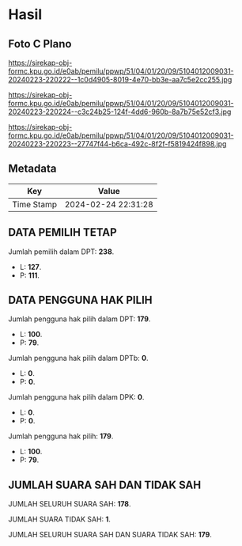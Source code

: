# Hasil

## Foto C Plano

https://sirekap-obj-formc.kpu.go.id/e0ab/pemilu/ppwp/51/04/01/20/09/5104012009031-20240223-220222--1c0d4905-8019-4e70-bb3e-aa7c5e2cc255.jpg

https://sirekap-obj-formc.kpu.go.id/e0ab/pemilu/ppwp/51/04/01/20/09/5104012009031-20240223-220224--c3c24b25-124f-4dd6-960b-8a7b75e52cf3.jpg

https://sirekap-obj-formc.kpu.go.id/e0ab/pemilu/ppwp/51/04/01/20/09/5104012009031-20240223-220223--27747f44-b6ca-492c-8f2f-f5819424f898.jpg


## Metadata

| Key        | Value               |
| ---------- | ------------------- |
| Time Stamp | 2024-02-24 22:31:28 |


## DATA PEMILIH TETAP

Jumlah pemilih dalam DPT: **238**.
 * L: **127**.
 * P: **111**.

## DATA PENGGUNA HAK PILIH

Jumlah pengguna hak pilih dalam DPT: **179**.
 * L: **100**.
 * P: **79**.

Jumlah pengguna hak pilih dalam DPTb: **0**.
 * L: **0**.
 * P: **0**.

Jumlah pengguna hak pilih dalam DPK: **0**.
 * L: **0**.
 * P: **0**.

Jumlah pengguna hak pilih: **179**.
 * L: **100**.
 * P: **79**.

## JUMLAH SUARA SAH DAN TIDAK SAH

JUMLAH SELURUH SUARA SAH: **178**.

JUMLAH SUARA TIDAK SAH: **1**.

JUMLAH SELURUH SUARA SAH DAN SUARA TIDAK SAH: **179**.


